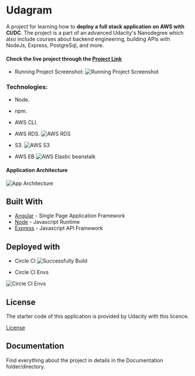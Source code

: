 # Udagram 

A project for learning how to **deploy a full stack application on AWS with CI/DC**. 
The project is a part of an advanced Udacity's Nanodegree which also include courses about backend engineering, building APIs with NodeJs, Express, PostgreSql, and more. 


#### Check the live project through the [Project Link](http://udagram2511.s3-website.eu-west-3.amazonaws.com)
- Running Project Screenshot: 
![Running Project Screenshot](https://github.com/isaac-wahba/deployment-process-project-starater/blob/main/Documentation/Important%20Screenshots/App%20UI.png)


### Technologies:

- Node.
- npm.
- AWS CLI.
- AWS RDS.
![AWS RDS](https://github.com/isaac-wahba/deployment-process-project-starater/blob/main/Documentation/Important%20Screenshots/RDS%20DB.png)

- S3.
![AWS S3](https://github.com/isaac-wahba/deployment-process-project-starater/blob/main/Documentation/Important%20Screenshots/S3%20Bucket.png)


- AWS EB
![AWS Elastic beanstalk](https://github.com/isaac-wahba/deployment-process-project-starater/blob/main/Documentation/Important%20Screenshots/Elastic%20Beanstack.png)

#### Application Architecture 
![App Architecture](https://github.com/isaac-wahba/deployment-process-project-starater/blob/main/Documentation/Important%20Screenshots/app%20architecture%20with%20Circle%20CI%20included.png)


## Built With

- [Angular](https://angular.io/) - Single Page Application Framework
- [Node](https://nodejs.org) - Javascript Runtime
- [Express](https://expressjs.com/) - Javascript API Framework

## Deployed with
- Circle CI
![Successfully Build](https://github.com/isaac-wahba/deployment-process-project-starater/blob/main/Documentation/Important%20Screenshots/Circle%20CI%20Steps.png)

- Circle CI Envs

![Circle CI Envs](https://github.com/isaac-wahba/deployment-process-project-starater/blob/main/Documentation/Important%20Screenshots/CircleCI%20Project%20Envs.png)

## License
The starter code of this application is provided by Udacity with this licence. 

[License](LICENSE.txt)

## Documentation
Find everything about the project in details in the Documentation folder/directory. 
